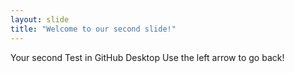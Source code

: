 ```yaml
---
layout: slide
title: "Welcome to our second slide!"
---
```

Your second Test in GitHub Desktop
Use the left arrow to go back!

